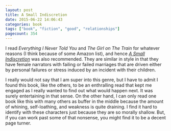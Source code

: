 ```yaml
---
layout: post
title: A Small Indiscretion
date: 2015-06-22 14:06:43
categories: book
tags: ["book", "fiction", "good", "relationships"]
pagecount: 354
---
```


I read *Everything I Never Told You* and *The Girl on The Train*
for whatever reasons (I think because of some Amazon list), and hence
[*A Small Indiscretion*][small-amazon] was also recommended. They
are similar in style in that they have female narrators with
failing or failed marriages that are driven either by personal
failures or stress induced by an incident with their children.

I really would not say that I am super into this genre, but I
have to admit I found this book, like the others, to be an enthralling
read that kept me engaged as I really wanted to find out what
would happen next. It was surely entertaining in that sense.
On the other hand, I can only read one book like this with many others
as buffer in the middle because the amount of whining, self-loathing,
and weakness is quite draining. I find it hard to identify with these
characters just because they are so morally shallow. But, if
you can work past some of that nonsense, you might find it to be a
decent page turner.


[small-amazon]:         http://amzn.com/B00MDHN6S6

